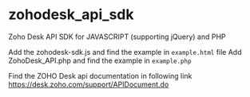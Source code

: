 # zohodesk_api_sdk
Zoho Desk API SDK for JAVASCRIPT (supporting jQuery) and PHP

Add the zohodesk-sdk.js and find the example in `example.html` file
Add ZohoDesk_API.php and find the example in `example.php`

Find the ZOHO Desk api documentation in following link 
https://desk.zoho.com/support/APIDocument.do
